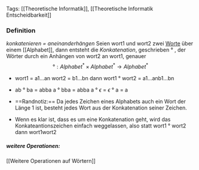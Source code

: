 Tags: [[Theoretische Informatik]], [[Theoretische Informatik Entscheidbarkeit]]

### Definition
*konkatenieren = aneinanderhängen*
Seien wort1 und wort2 zwei [Worte](remote-data/Zettelkasten/Theoretische%20Informatik/Wort.md) über einem [[Alphabet]], dann entsteht die *Konkatenation*, geschrieben ° , der Wörter durch ein Anhängen von wort2 an wort1, genauer
$$°: Alphabet^{*} \times Alphabet^{*} \rightarrow Alphabet^{*}$$
- wort1 = a1...an     wort2 = b1...bn     dann wort1 ° wort2 = a1...anb1...bn
- ab ° ba = abba     a ° bba = abba     a ° $\epsilon$ = $\epsilon$ ° a = a

- ==Randnotiz:== Da jedes Zeichen eines Alphabets auch ein Wort der Länge 1 ist, besteht jedes Wort aus der Konkatenation seiner Zeichen.
- Wenn es klar ist, dass es um eine Konkatenation geht, wird das Konkateantionszeichen einfach weggelassen, also statt    wort1 ° wort2     dann     wort1wort2


##### weitere Operationen:
[[Weitere Operationen auf Wörtern]]
